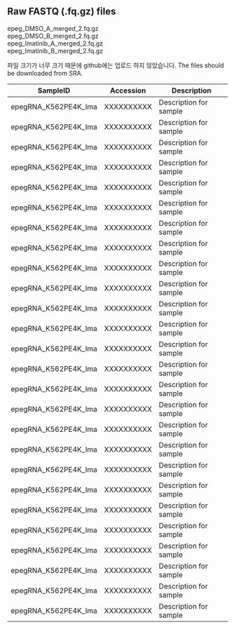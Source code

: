 ## Raw FASTQ (.fq.gz) files
epeg_DMSO_A_merged_2.fq.gz  
epeg_DMSO_B_merged_2.fq.gz  
epeg_Imatinib_A_merged_2.fq.gz  
epeg_Imatinib_B_merged_2.fq.gz  

파일 크기가 너무 크기 때문에 github에는 업로드 하지 않았습니다. The files should be downloaded from SRA. 

| SampleID             | Accession  | Description            |
| -------------------- | ---------- | ---------------------- |
| epegRNA_K562PE4K_Ima | XXXXXXXXXX | Description for sample |
| epegRNA_K562PE4K_Ima | XXXXXXXXXX | Description for sample |
| epegRNA_K562PE4K_Ima | XXXXXXXXXX | Description for sample |
| epegRNA_K562PE4K_Ima | XXXXXXXXXX | Description for sample |
| epegRNA_K562PE4K_Ima | XXXXXXXXXX | Description for sample |
| epegRNA_K562PE4K_Ima | XXXXXXXXXX | Description for sample |
| epegRNA_K562PE4K_Ima | XXXXXXXXXX | Description for sample |
| epegRNA_K562PE4K_Ima | XXXXXXXXXX | Description for sample |
| epegRNA_K562PE4K_Ima | XXXXXXXXXX | Description for sample |
| epegRNA_K562PE4K_Ima | XXXXXXXXXX | Description for sample |
| epegRNA_K562PE4K_Ima | XXXXXXXXXX | Description for sample |
| epegRNA_K562PE4K_Ima | XXXXXXXXXX | Description for sample |
| epegRNA_K562PE4K_Ima | XXXXXXXXXX | Description for sample |
| epegRNA_K562PE4K_Ima | XXXXXXXXXX | Description for sample |
| epegRNA_K562PE4K_Ima | XXXXXXXXXX | Description for sample |
| epegRNA_K562PE4K_Ima | XXXXXXXXXX | Description for sample |
| epegRNA_K562PE4K_Ima | XXXXXXXXXX | Description for sample |
| epegRNA_K562PE4K_Ima | XXXXXXXXXX | Description for sample |
| epegRNA_K562PE4K_Ima | XXXXXXXXXX | Description for sample |
| epegRNA_K562PE4K_Ima | XXXXXXXXXX | Description for sample |
| epegRNA_K562PE4K_Ima | XXXXXXXXXX | Description for sample |
| epegRNA_K562PE4K_Ima | XXXXXXXXXX | Description for sample |
| epegRNA_K562PE4K_Ima | XXXXXXXXXX | Description for sample |
| epegRNA_K562PE4K_Ima | XXXXXXXXXX | Description for sample |
| epegRNA_K562PE4K_Ima | XXXXXXXXXX | Description for sample |
| epegRNA_K562PE4K_Ima | XXXXXXXXXX | Description for sample |